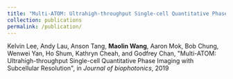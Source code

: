 ```yaml
---
title: "Multi-ATOM: Ultrahigh-throughput Single-cell Quantitative Phase Imaging with Subcellular Resolution"
collection: publications
permalink: /publication/
---
```

Kelvin Lee, Andy Lau, Anson Tang, **Maolin Wang**, Aaron Mok, Bob Chung, Wenwei Yan, Ho Shum, Kathryn Cheah, and Godfrey Chan, "Multi-ATOM: Ultrahigh-throughput Single-cell Quantitative Phase Imaging with Subcellular Resolution", in *Journal of biophotonics*, 2019
